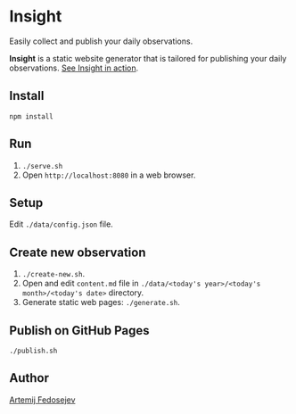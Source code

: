 # Insight

Easily collect and publish your daily observations.

__Insight__ is a static website generator that is tailored for publishing your daily observations. [See Insight in action](https://fedosejev.github.io/insight/).

## Install

`npm install`

## Run

1. `./serve.sh`
2. Open `http://localhost:8080` in a web browser.

## Setup

Edit `./data/config.json` file.

## Create new observation

1. `./create-new.sh`.
2. Open and edit `content.md` file in `./data/<today's year>/<today's month>/<today's date>` directory.
3. Generate static web pages: `./generate.sh`.

## Publish on GitHub Pages

`./publish.sh`

## Author

[Artemij Fedosejev](http://artemij.com)